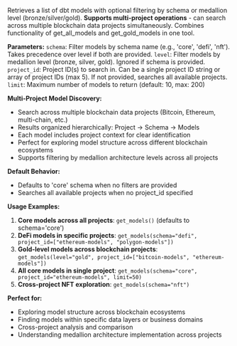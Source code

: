 Retrieves a list of dbt models with optional filtering by schema or medallion level (bronze/silver/gold). **Supports multi-project operations** - can search across multiple blockchain data projects simultaneously. Combines functionality of get_all_models and get_gold_models in one tool.

**Parameters:**
`schema`: Filter models by schema name (e.g., 'core', 'defi', 'nft'). Takes precedence over level if both are provided.
`level`: Filter models by medallion level (bronze, silver, gold). Ignored if schema is provided.
`project_id`: Project ID(s) to search in. Can be a single project ID string or array of project IDs (max 5). If not provided, searches all available projects.
`limit`: Maximum number of models to return (default: 10, max: 200)

**Multi-Project Model Discovery:**
- Search across multiple blockchain data projects (Bitcoin, Ethereum, multi-chain, etc.)
- Results organized hierarchically: Project → Schema → Models
- Each model includes project context for clear identification
- Perfect for exploring model structure across different blockchain ecosystems
- Supports filtering by medallion architecture levels across all projects

**Default Behavior:**
- Defaults to 'core' schema when no filters are provided
- Searches all available projects when no project_id specified

**Usage Examples:**
1. **Core models across all projects**: `get_models()` (defaults to schema='core')
2. **DeFi models in specific projects**: `get_models(schema="defi", project_id=["ethereum-models", "polygon-models"])`
3. **Gold-level models across blockchain projects**: `get_models(level="gold", project_id=["bitcoin-models", "ethereum-models"])`
4. **All core models in single project**: `get_models(schema="core", project_id="ethereum-models", limit=50)`
5. **Cross-project NFT exploration**: `get_models(schema="nft")`

**Perfect for:**
- Exploring model structure across blockchain ecosystems
- Finding models within specific data layers or business domains
- Cross-project analysis and comparison
- Understanding medallion architecture implementation across projects
